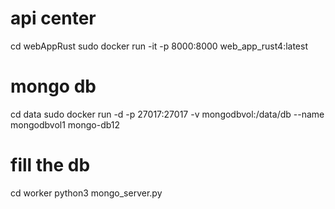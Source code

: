 # api center
cd webAppRust
sudo docker run -it -p 8000:8000 web_app_rust4:latest

# mongo db
cd data
sudo docker run -d -p 27017:27017 -v mongodbvol:/data/db --name mongodbvol1 mongo-db12

# fill the db
cd worker
python3 mongo_server.py